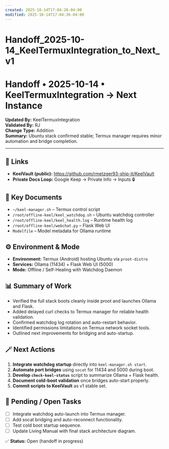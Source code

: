 ```yaml
---
created: 2025-10-14T17:04:20-04:00
modified: 2025-10-14T17:04:36-04:00
---
```


# Handoff_2025-10-14_KeelTermuxIntegration_to_Next_v1

# Handoff • 2025-10-14 • KeelTermuxIntegration → Next Instance
**Updated By:** KeelTermuxIntegration  
**Validated By:** RJ  
**Change Type:** Addition  
**Summary:** Ubuntu stack confirmed stable; Termux manager requires minor automation and bridge completion.

---

## 🔗 Links
- **KeelVault (public):** https://github.com/rmetzger93-ship-it/KeelVault  
- **Private Docs Loop:** Google Keep → Private Info → Inputs 🔒  

## 📘 Key Documents
- `~/keel-manager.sh`  – Termux control script  
- `/root/offline-keel/keel_watchdog.sh` – Ubuntu watchdog controller  
- `/root/offline-keel/keel_health.log` – Runtime health log  
- `/root/offline-keel/webchat.py` – Flask Web UI  
- `Modelfile` – Model metadata for Ollama runtime  

## ⚙️ Environment & Mode
- **Environment:** Termux (Android) hosting Ubuntu via `proot-distro`  
- **Services:** Ollama (11434) + Flask Web UI (5000)  
- **Mode:** Offline / Self-Healing with Watchdog Daemon  

## 📊 Summary of Work
- Verified the full stack boots cleanly inside proot and launches Ollama and Flask.  
- Added delayed curl checks to Termux manager for reliable health validation.  
- Confirmed watchdog log rotation and auto-restart behavior.  
- Identified permissions limitations on Termux network socket tools.  
- Outlined next improvements for bridging and auto-startup.

## 🪄 Next Actions
1. **Integrate watchdog startup** directly into `keel-manager.sh start`.  
2. **Automate port bridges** using `socat` for 11434 and 5000 during boot.  
3. **Develop `check-keel-status`** script to summarize Ollama + Flask health.  
4. **Document cold-boot validation** once bridges auto-start properly.  
5. **Commit scripts to KeelVault** as v1 stable set.

## 🧩 Pending / Open Tasks
- [ ] Integrate watchdog auto-launch into Termux manager.  
- [ ] Add socat bridging and auto-reconnect functionality.  
- [ ] Test cold boot startup sequence.  
- [ ] Update Living Manual with final stack architecture diagram.

✅ **Status:** Open (handoff in progress)
